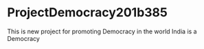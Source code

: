 # ProjectDemocracy201b385
This is new project for promoting Democracy in the world
India is a Democracy